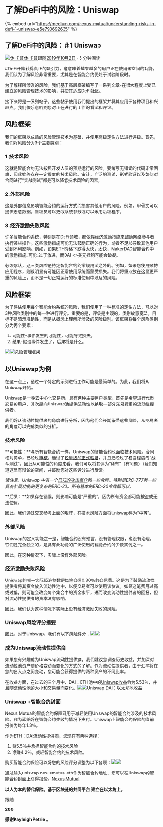 # 了解DeFi中的风险：Uniswap

{% embed url="https://medium.com/nexus-mutual/understanding-risks-in-defi-1-uniswap-e5e790692635" %}

## 了解DeFi中的风险：＃1 Uniswap

[![&#x4F11;&#xB7;&#x5361;&#x666E;](https://miro.medium.com/fit/c/96/96/1*Y9Y4wt6PGH6Yq90OdQ_FSg.jpeg)](https://medium.com/@hugh_karp?source=post_page-----e5e790692635----------------------)[休·卡普](https://medium.com/@hugh_karp?source=post_page-----e5e790692635----------------------)跟随[2019年10月2日](https://medium.com/nexus-mutual/understanding-risks-in-defi-1-uniswap-e5e790692635?source=post_page-----e5e790692635----------------------) · 5 分钟阅读

\#DeFi开始获得真正的吸引力，这意味着越来越多的用户正在使用该空间的功能。我们认为了解风险非常重要，尤其是在智能合约仍处于试验阶段时。

为了解释所涉及的风险，我们基于高层框架编写了一系列文章-在很大程度上受已建立的风险管理技术的影响，并使其适应DeFi社区。

接下来将是一系列帖子，这些帖子使用我们提出的框架并将其应用于各种项目和兴趣点。我们很乐意听到您对正在进行的工作的看法和评论。

## 风险框架 <a id="e555"></a>

我们的框架以成熟的风险管理技术为基础，并使用高级定性方法进行评级。首先，我们将风险分为3个主要类别：

### 1.技术风险 <a id="3285"></a>

这就是智能合约无法按照开发人员的预期运行的风险。要编写无错误的代码非常困难，因此始终存在一定程度的技术风险。审计，广泛的测试，形式验证以及如何对合同进行“实战测试”都是可以降低技术风险的因素。

### 2.外部风险 <a id="2da4"></a>

这是外部信息影响智能合约的运行方式而损害其他用户的风险。例如，甲骨文可以提供恶意数据，管理员可以更改系统参数或可以采用治理程序。

### 3.经济激励失败风险 <a id="d0af"></a>

许多智能合约系统，特别是在DeFi领域，都依靠经济激励措施来鼓励网络参与者执行某些操作。这些激励措施可能无法鼓励正确的行为，或者不足以导致其他用户受到不利影响。例如，如果ETH价格下跌得太快，太快，MakerDAO智能合约中的激励措施_可能_过于激进，而DAI &lt;&gt;美元挂钩可能会破裂。

必须承认，这三类风险是特定智能合约的常规用法之外的。例如，如果您使用赌博应用程序，则很明显有可能因正常使用系统而蒙受损失。我们将重点放在这里更严重的风险上，而不是一切正常运行的标准使用中涉及的风险。

## 风险框架 <a id="dfc6"></a>

为了评估使用每个智能合约系统的风险，我们使用了一种标准的定性方法，可以对3种风险类别中的每一种进行评分。重要的是，评级是主观的，类别故意宽泛。目标不是暗示准确性，而是从概念上理解所涉及的风险级别。该框架将每个风险类别分为两个要素：

1. 可能性-事件发生的可能性，可能导致损失。
2. 结果-假设事件发生了，后果将是什么。

![](https://miro.medium.com/max/60/1*ZG2IfnIuK3NwKusMn5Tsig.png?q=20)![](https://miro.medium.com/max/2356/1*ZG2IfnIuK3NwKusMn5Tsig.png)风险管理框架

## 以Uniswap为例 <a id="cef9"></a>

在这一点上，通过一个特定的示例进行工作可能是最简单的。为此，我们将从Uniswap开始。

Uniswap是一种去中心化交易所，具有两种主要用户类型，首先是希望进行代币交易的用户，其次是向Uniswap池提供流动性以换取一部分交易费用的流动性提供者。

我们将从流动性提供者的角度进行分析，因为他们会长期承受这些风险。从交易者的角度可以完成类似的分析。

### 技术风险 <a id="d82d"></a>

**可能性：**与所有智能合约一样，Uniswap的智能合约也面临技术风险。合同相对简单，已经过[审核](https://medium.com/consensys-diligence/uniswap-audit-b90335ac007)，通过了[轻量级的正式验证](https://github.com/runtimeverification/verified-smart-contracts/tree/uniswap/uniswap)，并且还经过了相当程度的“战斗测试”，因此从可能性的角度来看，我们可以将其评为“稀有”（有问题）（我们知道这里有辩论的空间，并鼓励您对这些评分进行反馈。

_请注意，Uniswap 中有一个_[_已知的攻击媒介_](https://blog.openzeppelin.com/exploiting-uniswap-from-reentrancy-to-actual-profit/)_和一些令牌。特别是ERC-777和一些具有扩展功能的更复杂的ERC-20。所有基本的ERC-20令牌都可以。_

**后果：**如果存在错误，则影响可能是“严重的”，因为所有资金都可能被盗或无法使用。

因此，我们通过交叉参考上面的矩阵，在技术风险方面将Uniswap评为“中等”。

### 外部风险 <a id="136f"></a>

Uniswap的定义功能之一是，智能合约没有预言，没有管理权限，也没有治理。它们是完全独立的，是具有此功能的广泛使用的智能合约的少数实例之一。

因此，在这种情况下，实际上没有外部风险。

### 经济激励失败风险 <a id="773d"></a>

Uniswap的唯一实际经济参数是每笔交易0.30％的交易费。这是为了鼓励流动性提供者将其资金放入流动性池中，以便交易者可以使用该协议。如果这笔费用过高或过低，则可能会改变每个集合中的资金水平，进而改变流动性提供者的回报，但对流动性提供者的资本没有影响。

因此，我们认为这种情况下实际上没有经济激励失败的风险。

### Uniswap风险评分摘要 <a id="65e7"></a>

因此，对于Uniswap，我们有以下风险评分：![](https://miro.medium.com/max/50/1*4rJRYPXTk-oL9i-jzF8z_g.png?q=20)![](https://miro.medium.com/max/1168/1*4rJRYPXTk-oL9i-jzF8z_g.png)

### 成为Uniswap流动性提供商 <a id="e2fa"></a>

如果您有兴趣成为Uniswap流动性提供商，我们建议您调查历史收益，并加深对流动性池资产随价格变动而变化的方式的了解。作为流动性提供者，由于汇率将在您的出入点之间变动，您可能会获得提供的两种资产的不同比率。

在收益方面，在过去的三个月中，DAI：ETH池中的[Uniswap收益](https://zumzoom.github.io/analytics/uniswap/roi.html)约为5.53％，并且随流动性池的大小和交易量而变化。![](https://miro.medium.com/max/60/1*2K3o2FHOBQK1-Lpxt3zvIw.png?q=20)![](https://miro.medium.com/max/3830/1*2K3o2FHOBQK1-Lpxt3zvIw.png)Uniswap DAI：以太坊池收益

### Uniswap +智能合约封面 <a id="beb2"></a>

Nexus Mutual的智能合约保障可用于减轻使用Uniswap的智能合约涉及的技术风险。作为索赔将在智能合约失败的情况下支付。Uniswap上智能合约保险的当前报价为每年1.3％。

作为ETH：DAI流动性提供商，您现在有两种选择：

1. 赚5.5％并承担智能合约的技术风险
2. 净赚4.2％，减轻智能合约的技术风险。

购买智能合约保险可以将您的风险评分调整为以下各项：![](https://miro.medium.com/max/60/1*VSYf9LEQjw6EFJJGFOM6rA.png?q=20)![](https://miro.medium.com/max/1978/1*VSYf9LEQjw6EFJJGFOM6rA.png)

通过输入uniswap.nexusmutual.eth作为智能合约地址，您可以在Uniswap的智能合约封面上获得[报价](https://app.nexusmutual.io/#/SmartContractCover)。[Nexus Mutual](https://medium.com/nexus-mutual?source=post_sidebar--------------------------post_sidebar-)

**以人为本的替代保险。基于区块链的共同平台 建立在以太坊上。**

跟随

**286**

**感谢Kayleigh Petrie 。** 

